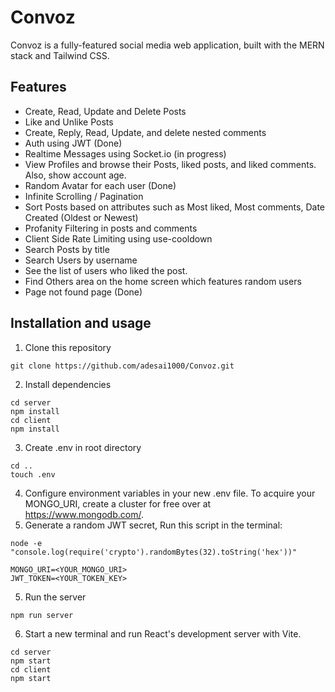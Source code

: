 # Convoz
Convoz is a fully-featured social media web application, built with the MERN stack and Tailwind CSS.  

## Features
- Create, Read, Update and Delete Posts
- Like and Unlike Posts
- Create, Reply, Read, Update, and delete nested comments
- Auth using JWT (Done)
- Realtime Messages using Socket.io (in progress)
- View Profiles and browse their Posts, liked posts, and liked comments. Also, show account age.
- Random Avatar for each user (Done)
- Infinite Scrolling / Pagination
- Sort Posts based on attributes such as Most liked, Most comments, Date Created (Oldest or Newest)
- Profanity Filtering in posts and comments
- Client Side Rate Limiting using use-cooldown
- Search Posts by title
- Search Users by username
- See the list of users who liked the post.
- Find Others area on the home screen which features random users
- Page not found page (Done)
## Installation and usage
1) Clone this repository  
```
git clone https://github.com/adesai1000/Convoz.git
```
2) Install dependencies  
```
cd server
npm install
cd client
npm install
```
3) Create .env in root directory
```
cd ..
touch .env
```
4) Configure environment variables in your new .env file. To acquire your MONGO_URI, create a cluster for free over at https://www.mongodb.com/.
5) Generate a random JWT secret, Run this script in the terminal:
```
node -e "console.log(require('crypto').randomBytes(32).toString('hex'))"
```
```
MONGO_URI=<YOUR_MONGO_URI> 
JWT_TOKEN=<YOUR_TOKEN_KEY>
```
5) Run the server
```
npm run server
```
6) Start a new terminal and run React's development server with Vite.
```
cd server
npm start
cd client
npm start
```
